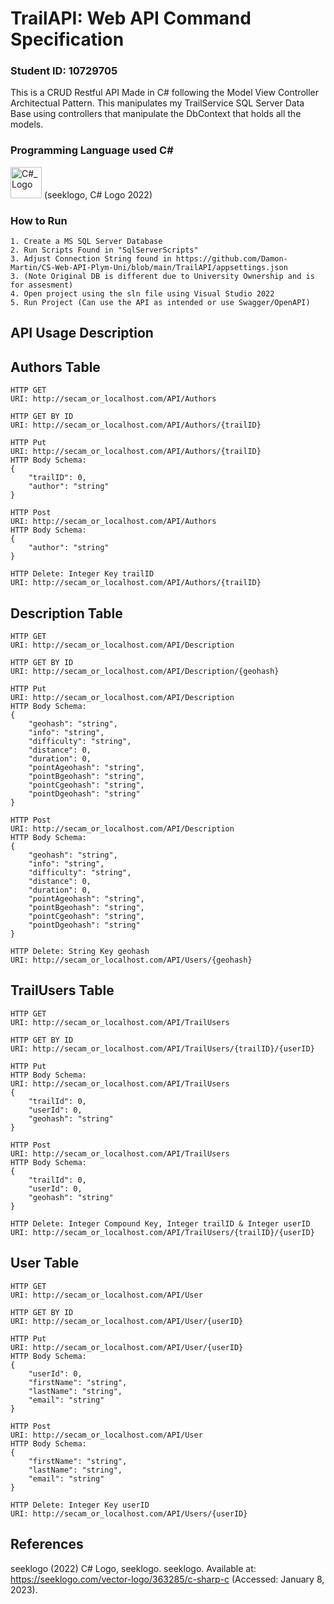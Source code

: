 # TrailAPI: Web API Command Specification
### Student ID: 10729705
This is a CRUD Restful API Made in C# following the Model View Controller Architectual Pattern. This manipulates my TrailService SQL Server Data Base using controllers that manipulate the DbContext that holds all the models.

### Programming Language used C#
<img src ="https://user-images.githubusercontent.com/91668778/211181144-3f18c307-9de5-4ed3-83d9-29934dea440d.svg" alt="C#_Logo" width=50>
(seeklogo, C# Logo 2022)

### How to Run
    1. Create a MS SQL Server Database
    2. Run Scripts Found in "SqlServerScripts"
    3. Adjust Connection String found in https://github.com/Damon-Martin/CS-Web-API-Plym-Uni/blob/main/TrailAPI/appsettings.json
    3. (Note Original DB is different due to University Ownership and is for assesment)
    4. Open project using the sln file using Visual Studio 2022
    5. Run Project (Can use the API as intended or use Swagger/OpenAPI)
    
## API Usage Description
## Authors Table
    HTTP GET
    URI: http://secam_or_localhost.com/API/Authors
    
    HTTP GET BY ID
    URI: http://secam_or_localhost.com/API/Authors/{trailID}
    
    HTTP Put
    URI: http://secam_or_localhost.com/API/Authors/{trailID}
    HTTP Body Schema:
    {
        "trailID": 0,
        "author": "string"
    }
    
    HTTP Post
    URI: http://secam_or_localhost.com/API/Authors
    HTTP Body Schema:
    {
        "author": "string"
    }
    
    HTTP Delete: Integer Key trailID
    URI: http://secam_or_localhost.com/API/Authors/{trailID}
## Description Table
    HTTP GET
    URI: http://secam_or_localhost.com/API/Description
    
    HTTP GET BY ID
    URI: http://secam_or_localhost.com/API/Description/{geohash}
    
    HTTP Put
    URI: http://secam_or_localhost.com/API/Description
    HTTP Body Schema:
    {
        "geohash": "string",
        "info": "string",
        "difficulty": "string",
        "distance": 0,
        "duration": 0,
        "pointAgeohash": "string",
        "pointBgeohash": "string",
        "pointCgeohash": "string",
        "pointDgeohash": "string"
    }
    
    HTTP Post
    URI: http://secam_or_localhost.com/API/Description
    HTTP Body Schema:
    {
        "geohash": "string",
        "info": "string",
        "difficulty": "string",
        "distance": 0,
        "duration": 0,
        "pointAgeohash": "string",
        "pointBgeohash": "string",
        "pointCgeohash": "string",
        "pointDgeohash": "string"
    }
    
    HTTP Delete: String Key geohash
    URI: http://secam_or_localhost.com/API/Users/{geohash}
## TrailUsers Table
    HTTP GET
    URI: http://secam_or_localhost.com/API/TrailUsers
    
    HTTP GET BY ID
    URI: http://secam_or_localhost.com/API/TrailUsers/{trailID}/{userID}
    
    HTTP Put
    HTTP Body Schema:
    URI: http://secam_or_localhost.com/API/TrailUsers
    {
        "trailId": 0,
        "userId": 0,
        "geohash": "string"
    }
    
    HTTP Post
    URI: http://secam_or_localhost.com/API/TrailUsers
    HTTP Body Schema:
    {
        "trailId": 0,
        "userId": 0,
        "geohash": "string"
    }
    
    HTTP Delete: Integer Compound Key, Integer trailID & Integer userID
    URI: http://secam_or_localhost.com/API/TrailUsers/{trailID}/{userID}

## User Table
    HTTP GET
    URI: http://secam_or_localhost.com/API/User
    
    HTTP GET BY ID
    URI: http://secam_or_localhost.com/API/User/{userID}
    
    HTTP Put
    URI: http://secam_or_localhost.com/API/User/{userID}
    HTTP Body Schema:
    {
        "userId": 0,
        "firstName": "string",
        "lastName": "string",
        "email": "string"
    }
    
    HTTP Post
    URI: http://secam_or_localhost.com/API/User
    HTTP Body Schema:
    {
        "firstName": "string",
        "lastName": "string",
        "email": "string"
    }
    
    HTTP Delete: Integer Key userID
    URI: http://secam_or_localhost.com/API/Users/{userID}
## References
seeklogo (2022) C# Logo, seeklogo. seeklogo. Available at: https://seeklogo.com/vector-logo/363285/c-sharp-c (Accessed: January 8, 2023). 
